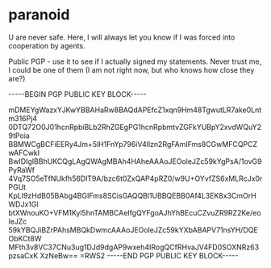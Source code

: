 # paranoid
U are never safe. Here, I will always let you know if I was forced into cooperation by agents.


Public PGP - use it to see if I actually signed my statements. Never trust me, I could be one of them (I am not right now, but who knows how close they are?)

-----BEGIN PGP PUBLIC KEY BLOCK-----

mDMEYgWazxYJKwYBBAHaRw8BAQdAPEfcZ1xqn9Hm48TgwutLR7ake0Lntm316Pj4
0DTQ72O0J01hcnRpbiBLb2RhZGEgPG1hcnRpbmtvZGFkYUBpY2xvdWQuY29tPoia
BBMWCgBCFiEERy4Jm+5lH1FnYp796iV4llzn2RgFAmIFms8CGwMFCQPCZwAFCwkI
BwIDIgIBBhUKCQgLAgQWAgMBAh4HAheAAAoJEOoleJZc59kYgPsA/1ovG9PyRaWf
4Vq7SO5eTfNUkfh56DlT9A/bzc6t0ZxQAP4pRZ0/w9U+OYvfZS6xMLRcJx0rPGUt
KpLI9zHdB05BAbg4BGIFms8SCisGAQQBl1UBBQEBB0Af4L3EK8x3CmOrHWDJx1Gl
btXWnouKO+VFM1Kyl5hnTAMBCAeIfgQYFgoAJhYhBEcuCZvuZR9RZ2Ke/eoleJZc
59kYBQJiBZrPAhsMBQkDwmcAAAoJEOoleJZc59kYXbABAPV71nsYH/DQEObKCt8W
MFth3v8VC37CNu3ug1DJd9dgAP9wxeh4IRogQCfRHvaJV4FD0SOXNRz63pzsaCxK
XzNeBw==
=RWS2
-----END PGP PUBLIC KEY BLOCK-----
